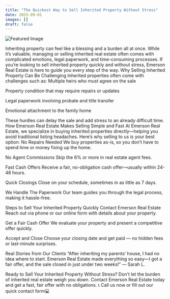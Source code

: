 ```yaml
---
title: "The Quickest Way to Sell Inherited Property Without Stress"
date: 2025-09-01
images: []
draft: false
---
```


![Featured Image](/images/cash-home-buyers-columbus-oh.webp)

Inheriting property can feel like a blessing and a burden all at once. While it’s valuable, managing or selling inherited real estate often comes with complicated emotions, legal paperwork, and time-consuming processes. If you’re looking to sell inherited property quickly and without stress, Emerson Real Estate is here to guide you every step of the way.
Why Selling Inherited Property Can Be Challenging
Inherited properties often come with challenges such as:
Multiple heirs who must agree on the sale
 
Property condition that may require repairs or updates
 
Legal paperwork involving probate and title transfer
 
Emotional attachment to the family home
 
These hurdles can delay the sale and add stress to an already difficult time.
How Emerson Real Estate Makes Selling Simple and Fast
At Emerson Real Estate, we specialize in buying inherited properties directly—helping you avoid traditional listing headaches.
Here’s why selling to us is your best option:
No Repairs Needed
We buy properties as-is, so you don’t have to spend time or money fixing up the home.
 
No Agent Commissions
Skip the 6% or more in real estate agent fees.
 
Fast Cash Offers
Receive a fair, no-obligation cash offer—usually within 24-48 hours.
 
Quick Closings
Close on your schedule, sometimes in as little as 7 days.
 
We Handle The Paperwork
Our team guides you through the legal process, making it hassle-free.
 
Steps to Sell Your Inherited Property Quickly
Contact Emerson Real Estate
Reach out via phone or our online form with details about your property.
 
Get a Fair Cash Offer
We evaluate your property and present a competitive offer quickly.
 
Accept and Close
Choose your closing date and get paid — no hidden fees or last-minute surprises.
 
Real Stories from Our Clients
“After inheriting my parents’ house, I had no idea where to start. Emerson Real Estate made everything so easy—I got a fair offer, and the sale closed in just under two weeks!” — Sarah L.
 
Ready to Sell Your Inherited Property Without Stress?
Don’t let the burden of inherited real estate weigh you down. Contact Emerson Real Estate today and get a fast, fair offer with no obligations.
📞 Call us now or fill out our quick contact form💻